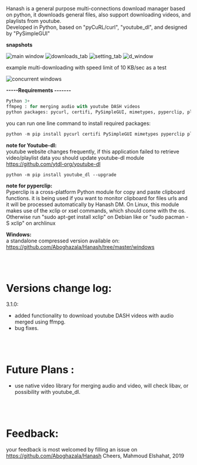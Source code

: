 Hanash is a general purpose multi-connections download manager based on python, 
it downloads general files, also support downloading videos, and playlists from youtube. <br>
Developed in Python, based on "pyCuRL/curl", "youtube_dl", and designed by "PySimpleGUI"


**snapshots**

![main window](https://github.com/Aboghazala/Hanash/blob/master/images/main.PNG)
![downloads_tab](https://github.com/Aboghazala/Hanash/blob/master/images/downloads.PNG)
![setting_tab](https://github.com/Aboghazala/Hanash/blob/master/images/setting.PNG)
![d_window](https://github.com/Aboghazala/Hanash/blob/master/images/d_window.PNG)

example multi-downloading with speed limit of 10 KB/sec as a test

![concurrent windows](https://github.com/Aboghazala/Hanash/blob/master/images/concurrent_windows.PNG)


**-----Requirements -------**
```python
Python 3+
ffmpeg : for merging audio with youtube DASH videos
python packages: pycurl, certifi, PySimpleGUI, mimetypes, pyperclip, plyer, pillow, youtube_dl

```

you can run one line command to install required packages:
```python
python -m pip install pycurl certifi PySimpleGUI mimetypes pyperclip plyer pillow youtube_dl
```

**note for Youtube-dl:** <br>
youtube website changes frequently, if this application failed to retrieve video/playlist data
you should update youtube-dl module https://github.com/ytdl-org/youtube-dl
```
python -m pip install youtube_dl --upgrade
```

**note for pyperclip:** <br>
Pyperclip is a cross-platform Python module for copy and paste clipboard functions. it is being used if you want to monitor clipboard for files urls and it will be processed automatically by Hanash DM.
On Linux, this module makes use of the xclip or xsel commands, which should come with the os. Otherwise run "sudo apt-get install xclip" on Debian like or "sudo pacman -S xclip" on archlinux

**Windows:** <br>
a standalone compressed version available on: https://github.com/Aboghazala/Hanash/tree/master/windows


<br><br>

# Versions change log:
3.1.0:
- added functionality to download youtube DASH videos with audio merged using ffmpg.
- bug fixes.

<br><br>

# Future Plans :
- use native video library for merging audio and video, will check libav, or possibility with youtube_dl.



<br><br>

# Feedback:
your feedback is most welcomed by filling an issue on https://github.com/Aboghazala/Hanash
Cheers,
Mahmoud Elshahat,
2019


